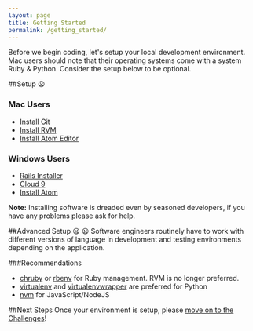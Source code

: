 ```yaml
---
layout: page
title: Getting Started
permalink: /getting_started/
---
```


Before we begin coding, let's setup your local development environment. Mac users should note that their operating systems come with a system Ruby & Python. Consider the setup below to be optional.

##Setup :frowning:

### Mac Users  
- [Install Git](http://git-scm.com/download/)  
- [Install RVM](http://rvm.io/)  
- [Install Atom Editor](https://atom.io/)

### Windows Users  
- [Rails Installer](http://railsinstaller.org/en)  
- [Cloud 9](https://c9.io/)  
- [Install Atom](https://chocolatey.org/packages/atom)  

__Note:__ Installing software is dreaded even by seasoned developers, if you have any problems please ask for help.  

##Advanced Setup :frowning: :frowning:
Software engineers routinely have to work with different versions of language in development and testing environments depending on the application.

###Recommendations
- [chruby](https://github.com/postmodern/chruby) or [rbenv](https://github.com/sstephenson/rbenv) for Ruby management. RVM is no longer preferred.
- [virtualenv](https://virtualenv.pypa.io/en/latest/installation.html) and [virtualenvwrapper](https://virtualenvwrapper.readthedocs.org/en/latest/) are preferred for Python  
- [nvm](https://github.com/creationix/nvm) for JavaScript/NodeJS

##Next Steps
Once your environment is setup, please [move on to the Challenges](/challenges/)!
